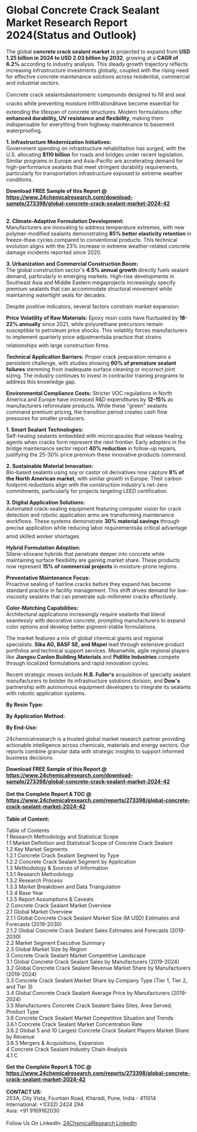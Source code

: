 <h1>Global Concrete Crack Sealant Market Research Report 2024(Status and Outlook)</h1><p>The global <strong>concrete crack sealant market</strong> is projected to expand from <strong>USD 1.25 billion in 2024 to USD 2.03 billion by 2032</strong>, growing at a <strong>CAGR of 6.2%</strong> according to industry analysis. This steady growth trajectory reflects increasing infrastructure investments globally, coupled with the rising need for effective concrete maintenance solutions across residential, commercial and industrial sectors.</p><p>Concrete crack sealantsâelastomeric compounds designed to fill and seal cracks while preventing moisture infiltrationâhave become essential for extending the lifespan of concrete structures. Modern formulations offer <strong>enhanced durability, UV resistance and flexibility</strong>, making them indispensable for everything from highway maintenance to basement waterproofing.</p><p><strong>1. Infrastructure Modernization Initiatives:</strong><br>
Government spending on infrastructure rehabilitation has surged, with the U.S. allocating <strong>$110 billion</strong> for roads and bridges under recent legislation. Similar programs in Europe and Asia-Pacific are accelerating demand for high-performance sealants that meet stringent durability requirements, particularly for transportation infrastructure exposed to extreme weather conditions.</p><div><b>Download FREE Sample of this Report @ 
            <a href="https://www.24chemicalresearch.com/download-sample/273398/global-concrete-crack-sealant-market-2024-42">
            https://www.24chemicalresearch.com/download-sample/273398/global-concrete-crack-sealant-market-2024-42</a></b></div><br><p><strong>2. Climate-Adaptive Formulation Development:</strong><br>
Manufacturers are innovating to address temperature extremes, with new polymer-modified sealants demonstrating <strong>85% better elasticity retention</strong> in freeze-thaw cycles compared to conventional products. This technical evolution aligns with the 23% increase in extreme weather-related concrete damage incidents reported since 2020.</p><p><strong>3. Urbanization and Commercial Construction Boom:</strong><br>
The global construction sector's <strong>4.5% annual growth</strong> directly fuels sealant demand, particularly in emerging markets. High-rise developments in Southeast Asia and Middle Eastern megaprojects increasingly specify premium sealants that can accommodate structural movement while maintaining watertight seals for decades.</p><p>Despite positive indicators, several factors constrain market expansion:</p><p><strong>Price Volatility of Raw Materials:</strong> Epoxy resin costs have fluctuated by <strong>18-22% annually</strong> since 2021, while polyurethane precursors remain susceptible to petroleum price shocks. This volatility forces manufacturers to implement quarterly price adjustmentsâa practice that strains relationships with large construction firms.</p><p><strong>Technical Application Barriers:</strong> Proper crack preparation remains a persistent challenge, with studies showing <strong>60% of premature sealant failures</strong> stemming from inadequate surface cleaning or incorrect joint sizing. The industry continues to invest in contractor training programs to address this knowledge gap.</p><p><strong>Environmental Compliance Costs:</strong> Stricter VOC regulations in North America and Europe have increased R&amp;D expenditures by <strong>12-15%</strong> as manufacturers reformulate products. While these "green" sealants command premium pricing, the transition period creates cash flow pressures for smaller producers.</p><p><strong>1. Smart Sealant Technologies:</strong><br>
Self-healing sealants embedded with microcapsules that release healing agents when cracks form represent the next frontier. Early adopters in the bridge maintenance sector report <strong>40% reduction</strong> in follow-up repairs, justifying the 25-30% price premium these innovative products command.</p><p><strong>2. Sustainable Material Innovation:</strong><br>
Bio-based sealants using soy or castor oil derivatives now capture <strong>8% of the North American market</strong>, with similar growth in Europe. Their carbon footprint reductions align with the construction industry's net-zero commitments, particularly for projects targeting LEED certification.</p><p><strong>3. Digital Application Solutions:</strong><br>
Automated crack-sealing equipment featuring computer vision for crack detection and robotic application arms are transforming maintenance workflows. These systems demonstrate <strong>30% material savings</strong> through precise application while reducing labor requirementsâa critical advantage amid skilled worker shortages.</p><p><strong>Hybrid Formulation Adoption:</strong><br>
    Silane-siloxane hybrids that penetrate deeper into concrete while maintaining surface flexibility are gaining market share. These products now represent <strong>15% of commercial projects</strong> in moisture-prone regions.</p><p><strong>Preventative Maintenance Focus:</strong><br>
    Proactive sealing of hairline cracks before they expand has become standard practice in facility management. This shift drives demand for low-viscosity sealants that can penetrate sub-millimeter cracks effectively.</p><p><strong>Color-Matching Capabilities:</strong><br>
    Architectural applications increasingly require sealants that blend seamlessly with decorative concrete, prompting manufacturers to expand color options and develop better pigment-stable formulations.</p><p>The market features a mix of global chemical giants and regional specialists. <strong>Sika AG, BASF SE, and Mapei</strong> lead through extensive product portfolios and technical support services. Meanwhile, agile regional players like <strong>Jiangsu Canlon Building Materials</strong> and <strong>Pidilite Industries</strong> compete through localized formulations and rapid innovation cycles.</p><p>Recent strategic moves include <strong>H.B. Fuller's</strong> acquisition of specialty sealant manufacturers to bolster its infrastructure solutions division, and <strong>Dow's</strong> partnership with autonomous equipment developers to integrate its sealants with robotic application systems.</p><p><strong>By Resin Type:</strong></p><p><strong>By Application Method:</strong></p><p><strong>By End-Use:</strong></p><p>24chemicalresearch is a trusted global market research partner providing actionable intelligence across chemicals, materials and energy sectors. Our reports combine granular data with strategic insights to support informed business decisions.</p><div><b>Download FREE Sample of this Report @ 
            <a href="https://www.24chemicalresearch.com/download-sample/273398/global-concrete-crack-sealant-market-2024-42">
            https://www.24chemicalresearch.com/download-sample/273398/global-concrete-crack-sealant-market-2024-42</a></b></div><br><div><b>Get the Complete Report & TOC @ 
            <a href="https://www.24chemicalresearch.com/reports/273398/global-concrete-crack-sealant-market-2024-42">
            https://www.24chemicalresearch.com/reports/273398/global-concrete-crack-sealant-market-2024-42</a></b></div><br>
            <b>Table of Content:</b><p>Table of Contents<br />
1 Research Methodology and Statistical Scope<br />
1.1 Market Definition and Statistical Scope of Concrete Crack Sealant<br />
1.2 Key Market Segments<br />
1.2.1 Concrete Crack Sealant Segment by Type<br />
1.2.2 Concrete Crack Sealant Segment by Application<br />
1.3 Methodology & Sources of Information<br />
1.3.1 Research Methodology<br />
1.3.2 Research Process<br />
1.3.3 Market Breakdown and Data Triangulation<br />
1.3.4 Base Year<br />
1.3.5 Report Assumptions & Caveats<br />
2 Concrete Crack Sealant Market Overview<br />
2.1 Global Market Overview<br />
2.1.1 Global Concrete Crack Sealant Market Size (M USD) Estimates and Forecasts (2019-2030)<br />
2.1.2 Global Concrete Crack Sealant Sales Estimates and Forecasts (2019-2030)<br />
2.2 Market Segment Executive Summary<br />
2.3 Global Market Size by Region<br />
3 Concrete Crack Sealant Market Competitive Landscape<br />
3.1 Global Concrete Crack Sealant Sales by Manufacturers (2019-2024)<br />
3.2 Global Concrete Crack Sealant Revenue Market Share by Manufacturers (2019-2024)<br />
3.3 Concrete Crack Sealant Market Share by Company Type (Tier 1, Tier 2, and Tier 3)<br />
3.4 Global Concrete Crack Sealant Average Price by Manufacturers (2019-2024)<br />
3.5 Manufacturers Concrete Crack Sealant Sales Sites, Area Served, Product Type<br />
3.6 Concrete Crack Sealant Market Competitive Situation and Trends<br />
3.6.1 Concrete Crack Sealant Market Concentration Rate<br />
3.6.2 Global 5 and 10 Largest Concrete Crack Sealant Players Market Share by Revenue<br />
3.6.3 Mergers & Acquisitions, Expansion<br />
4 Concrete Crack Sealant Industry Chain Analysis<br />
4.1 C</p><div><b>Get the Complete Report & TOC @ 
            <a href="https://www.24chemicalresearch.com/reports/273398/global-concrete-crack-sealant-market-2024-42">
            https://www.24chemicalresearch.com/reports/273398/global-concrete-crack-sealant-market-2024-42</a></b></div><br><b>CONTACT US:</b><br>
            203A, City Vista, Fountain Road, Kharadi, Pune, India - 411014<br>
            International: +1(332) 2424 294<br>
            Asia: +91 9169162030 <br><br>
            Follow Us On LinkedIn: <a href="https://www.linkedin.com/company/24chemicalresearch/">24ChemicalResearch LinkedIn</a>
